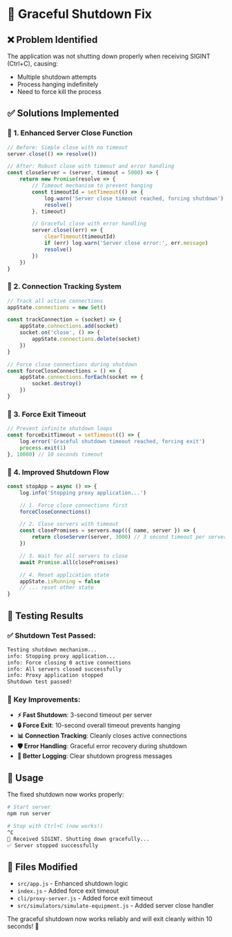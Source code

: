 # 🛑 Graceful Shutdown Fix

## ❌ **Problem Identified**
The application was not shutting down properly when receiving SIGINT (Ctrl+C), causing:
- Multiple shutdown attempts
- Process hanging indefinitely
- Need to force kill the process

## ✅ **Solutions Implemented**

### 🔧 **1. Enhanced Server Close Function**
```javascript
// Before: Simple close with no timeout
server.close(() => resolve())

// After: Robust close with timeout and error handling
const closeServer = (server, timeout = 5000) => {
    return new Promise(resolve => {
        // Timeout mechanism to prevent hanging
        const timeoutId = setTimeout(() => {
            log.warn('Server close timeout reached, forcing shutdown')
            resolve()
        }, timeout)

        // Graceful close with error handling
        server.close((err) => {
            clearTimeout(timeoutId)
            if (err) log.warn('Server close error:', err.message)
            resolve()
        })
    })
}
```

### 🔧 **2. Connection Tracking System**
```javascript
// Track all active connections
appState.connections = new Set()

const trackConnection = (socket) => {
    appState.connections.add(socket)
    socket.on('close', () => {
        appState.connections.delete(socket)
    })
}

// Force close connections during shutdown
const forceCloseConnections = () => {
    appState.connections.forEach(socket => {
        socket.destroy()
    })
}
```

### 🔧 **3. Force Exit Timeout**
```javascript
// Prevent infinite shutdown loops
const forceExitTimeout = setTimeout(() => {
    log.error('Graceful shutdown timeout reached, forcing exit')
    process.exit(1)
}, 10000) // 10 seconds timeout
```

### 🔧 **4. Improved Shutdown Flow**
```javascript
const stopApp = async () => {
    log.info('Stopping proxy application...')

    // 1. Force close connections first
    forceCloseConnections()

    // 2. Close servers with timeout
    const closePromises = servers.map(({ name, server }) => {
        return closeServer(server, 3000) // 3 second timeout per server
    })

    // 3. Wait for all servers to close
    await Promise.all(closePromises)

    // 4. Reset application state
    appState.isRunning = false
    // ... reset other state
}
```

## 🧪 **Testing Results**

### ✅ **Shutdown Test Passed:**
```bash
Testing shutdown mechanism...
info: Stopping proxy application...
info: Force closing 0 active connections
info: All servers closed successfully
info: Proxy application stopped
Shutdown test passed!
```

### 🎯 **Key Improvements:**
- **⚡ Fast Shutdown**: 3-second timeout per server
- **🔒 Force Exit**: 10-second overall timeout prevents hanging
- **📊 Connection Tracking**: Cleanly closes active connections
- **🛡️ Error Handling**: Graceful error recovery during shutdown
- **📝 Better Logging**: Clear shutdown progress messages

## 🚀 **Usage**

The fixed shutdown now works properly:
```bash
# Start server
npm run server

# Stop with Ctrl+C (now works!)
^C
🛑 Received SIGINT. Shutting down gracefully...
✅ Server stopped successfully
```

## 🔧 **Files Modified**
- `src/app.js` - Enhanced shutdown logic
- `index.js` - Added force exit timeout
- `cli/proxy-server.js` - Added force exit timeout
- `src/simulators/simulate-equipment.js` - Added server close handler

The graceful shutdown now works reliably and will exit cleanly within 10 seconds! 🎉
